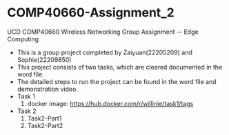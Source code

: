# COMP40660-Assignment_2
UCD COMP40660 Wireless Networking Group Assignment -- Edge Computing 

* This is a group project completed by Zaiyuan(22205209) and Sophie(22209850)
* This project consists of two tasks, which are cleared documented in the word file. 
* The detailed steps to run the project can be found in the word file and demonstration video.
* Task 1
  1. docker image: https://hub.docker.com/r/willinie/task1/tags
* Task 2
  1. Task2-Part1
  2. Task2-Part2

